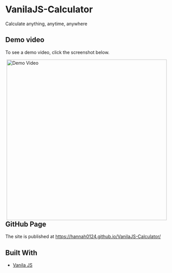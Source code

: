 # VanilaJS-Calculator
 Calculate anything, anytime, anywhere

## Demo video 
To see a demo video, click the screenshot below.

<a style="float:right" href="http://youtu.be/nfaukq8Yywc?hd=1" target="_blank">
  <img alt="Demo Video" src="https://i.ibb.co/t3bP0HX/calculator.png" width="500"/>
</a>

## GitHub Page
The site is published at https://hannah0124.github.io/VanilaJS-Calculator/

## Built With
* [Vanila JS](http://vanilla-js.com/) 

